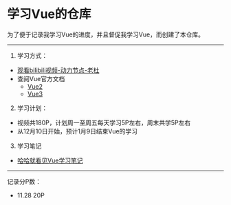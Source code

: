 # 学习Vue的仓库
为了便于记录我学习Vue的进度，并且督促我学习Vue，而创建了本仓库。

---

1. 学习方式：
- [观看bilibili视频-动力节点-老杜](https://www.bilibili.com/video/BV17h41137i4/)
- 查阅Vue官方文档
  - [Vue2](https://v2.cn.vuejs.org/)
  - [Vue3](https://cn.vuejs.org/)

2. 学习计划：
- 视频共180P，计划周一至周五每天学习5P左右，周末共学5P左右
- 从12月10日开始，预计1月9日结束Vue的学习

3. 学习笔记
- [哈哈就看见Vue学习笔记](https://hahajiukanjian.github.io/%E6%8A%80%E6%9C%AF%E5%AD%A6%E4%B9%A0/%E5%89%8D%E7%AB%AF/Vue/)

---

记录分P数：
- 11.28 20P